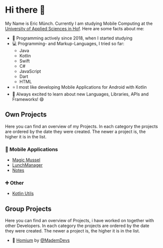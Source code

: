 # Hi there 👋
My Name is Eric Münch. Currently I am studying Mobile Computing at the [University of Applied Sciences in Hof](https://www.hof-university.de/). Here are some facts about me:
- :calendar: Programming actively since 2018, when I started studying
- :computer: Programming- and Markup-Languages, I tried so far: 
    - Java 
    - Kotlin
    - Swift
    - C#
    - JavaScript
    - Dart
    - HTML
- :star: I most like developing Mobile Applications for Android with Kotlin
- :book: Always excited to learn about new Languages, Libraries, APIs and Frameworks! :smile:

## Own Projects
Here you can find an overview of my Projects. In each category the projects are ordered by the date they were created. The newer a project is, the higher it is in the list.

### :iphone: Mobile Applications 
- [Magic Mussel](https://github.com/ericmuench/Magic_Mussel)
- [LunchManager](https://github.com/ericmuench/LunchManager)
- [Notes](https://github.com/ericmuench/Notes)
### :heavy_plus_sign: Other
- [Kotlin Utils](https://github.com/ericmuench/KotlinUtils)

## Group Projects
Here you can find an overview of Projects, i have worked on together with other Developers. In each category the projects are ordered by the date they were created. The newer a project is, the higher it is in the list.

- :iphone: [Homium](https://github.com/MademDevs/Homium) by [@MademDevs](https://github.com/MademDevs)

<!--
**ericmuench/ericmuench** is a ✨ _special_ ✨ repository because its `README.md` (this file) appears on your GitHub profile.

Here are some ideas to get you started:

- 🔭 I’m currently working on ...
- 🌱 I’m currently learning ...
- 👯 I’m looking to collaborate on ...
- 🤔 I’m looking for help with ...
- 💬 Ask me about ...
- 📫 How to reach me: ...
- 😄 Pronouns: ...
- ⚡ Fun fact: ...
-->

